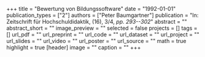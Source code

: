 +++
title = "Bewertung von Bildungssoftware"
date = "1992-01-01"
publication_types = ["2"]
authors = ["Peter Baumgartner"]
publication = "In: Zeitschrift für Hochschuldidaktik, (16), 3/4, _pp. 293--302_"
abstract = ""
abstract_short = ""
image_preview = ""
selected = false
projects = []
tags = []
url_pdf = ""
url_preprint = ""
url_code = ""
url_dataset = ""
url_project = ""
url_slides = ""
url_video = ""
url_poster = ""
url_source = ""
math = true
highlight = true
[header]
image = ""
caption = ""
+++
